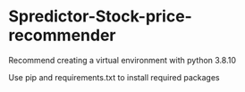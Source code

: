 # Spredictor-Stock-price-recommender
Recommend creating a virtual environment with python 3.8.10

Use pip and requirements.txt to install required packages
